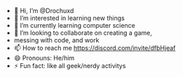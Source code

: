 - 👋 Hi, I’m @Drochuxd
- 👀 I’m interested in learning new things
- 🌱 I’m currently learning computer science
- 💞️ I’m looking to collaborate on creating a game,
-  messing with code, and work
- 📫 How to reach me https://discord.com/invite/dfbHjeaf
- 😄 Pronouns: He/him
- ⚡ Fun fact: like all geek/nerdy activitys

<!---
Drochuxd/Drochuxd is a ✨ special ✨ repository because its `README.md` (this file) appears on your GitHub profile.
You can click the Preview link to take a look at your changes.
--->

